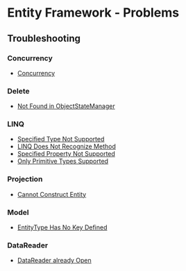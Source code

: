 # Entity Framework - Problems

## Troubleshooting

<h3>Concurrency</h3>
<ul>
	<li><a href="{{ site.github.url }}/concurrency">Concurrency</a></li>
</ul>
<h3>Delete</h3>
<ul>
	<li><a href="{{ site.github.url }}/not-found-in-object-state-manager">Not Found in ObjectStateManager</a></li>
</ul>
<h3>LINQ</h3>
<ul>
	<li><a href="{{ site.github.url }}/specified-type-not-supported">Specified Type Not Supported</a></li>
	<li><a href="{{ site.github.url }}/linq-does-not-recognize-method">LINQ Does Not Recognize Method</a></li>
	<li><a href="{{ site.github.url }}/specified-property-not-supported">Specified Property Not Supported</a></li>
    <li><a href="{{ site.github.url }}/only-primitive-types-supported">Only Primitive Types Supported</a></li>
</ul>
<h3>Projection</h3>
<ul>
	<li><a href="{{ site.github.url }}/cannot-construct-entity">Cannot Construct Entity</a></li>
</ul>
<h3>Model</h3>
<ul>
    <li><a href="{{ site.github.url }}/entity-type-has-no-key-defined">EntityType Has No Key Defined</a></li>
</ul>
<h3>DataReader</h3>
<ul>
	<li><a href="{{ site.github.url }}/data-reader-already-open">DataReader already Open</a></li>
</ul>